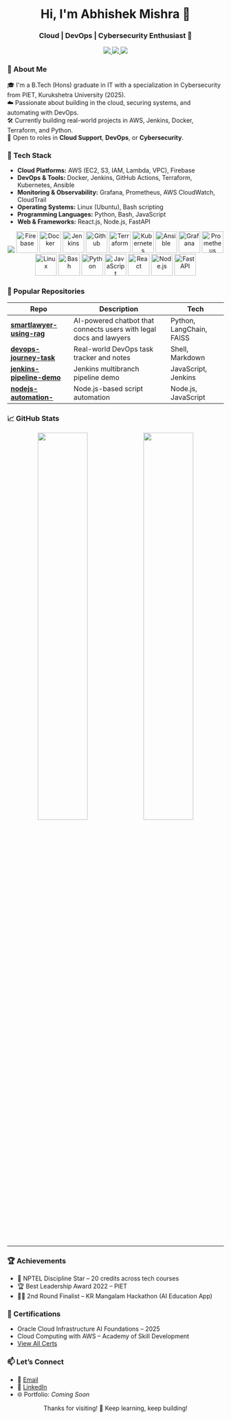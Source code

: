 <!-- Banner -->
<h1 align="center">Hi, I'm Abhishek Mishra 👋</h1>
<h3 align="center">Cloud | DevOps | Cybersecurity Enthusiast 🚀</h3>

<p align="center">
  <a href="https://www.linkedin.com/in/abhishek-mishra-49888123b/">
    <img src="https://img.shields.io/badge/LinkedIn-blue?logo=linkedin" />
  </a>
  <a href="mailto:abhishekmishra09896@gmail.com">
    <img src="https://img.shields.io/badge/Gmail-red?logo=gmail" />
  </a>
  <a href="https://github.com/Abhi-mishra998">
    <img src="https://img.shields.io/github/followers/Abhi-mishra998?label=Follow&style=social" />
  </a>
</p>



### 🚀 About Me

🎓 I'm a B.Tech (Hons) graduate in IT with a specialization in Cybersecurity from PIET, Kurukshetra University (2025).  
☁️ Passionate about building in the cloud, securing systems, and automating with DevOps.  
🛠️ Currently building real-world projects in AWS, Jenkins, Docker, Terraform, and Python.  
📌 Open to roles in **Cloud Support**, **DevOps**, or **Cybersecurity**.



### 🔧 Tech Stack

- **Cloud Platforms:** AWS (EC2, S3, IAM, Lambda, VPC), Firebase
- **DevOps & Tools:** Docker, Jenkins, GitHub Actions, Terraform, Kubernetes, Ansible
- **Monitoring & Observability:** Grafana, Prometheus, AWS CloudWatch, CloudTrail
- **Operating Systems:** Linux (Ubuntu), Bash scripting
- **Programming Languages:** Python, Bash, JavaScript
- **Web & Frameworks:** React.js, Node.js, FastAPI
<p align="center">
  <!-- Cloud Platforms -->
            
  <img src="https://cdn.jsdelivr.net/gh/devicons/devicon@latest/icons/amazonwebservices/amazonwebservices-original-wordmark.svg"/>
  <img src="https://cdn.jsdelivr.net/gh/devicons/devicon/icons/firebase/firebase-plain.svg" height="50" title="Firebase"/>

  <!-- DevOps Tools -->
  <img src="https://cdn.jsdelivr.net/gh/devicons/devicon/icons/docker/docker-original.svg" height="50" title="Docker"/>
  <img src="https://cdn.jsdelivr.net/gh/devicons/devicon/icons/jenkins/jenkins-original.svg" height="50" title="Jenkins"/>
  <img src="https://cdn.jsdelivr.net/gh/devicons/devicon@latest/icons/github/github-original-wordmark.svg" height="50" title="Github"/>
      
  <img src="https://cdn.jsdelivr.net/gh/devicons/devicon/icons/terraform/terraform-original.svg" height="50" title="Terraform"/>
  <img src="https://cdn.jsdelivr.net/gh/devicons/devicon/icons/kubernetes/kubernetes-plain.svg" height="50" title="Kubernetes"/>
  <img src="https://cdn.jsdelivr.net/gh/devicons/devicon/icons/ansible/ansible-original.svg" height="50" title="Ansible"/>

  <!-- Monitoring -->
  <img src="https://cdn.jsdelivr.net/gh/devicons/devicon/icons/grafana/grafana-original.svg" height="50" title="Grafana"/>
  <img src="https://cdn.jsdelivr.net/gh/devicons/devicon/icons/prometheus/prometheus-original.svg" height="50" title="Prometheus"/>

  <!-- OS & Languages -->
  <img src="https://cdn.jsdelivr.net/gh/devicons/devicon/icons/linux/linux-original.svg" height="50" title="Linux"/>
  <img src="https://cdn.jsdelivr.net/gh/devicons/devicon/icons/bash/bash-original.svg" height="50" title="Bash"/>
  <img src="https://cdn.jsdelivr.net/gh/devicons/devicon/icons/python/python-original.svg" height="50" title="Python"/>
  <img src="https://cdn.jsdelivr.net/gh/devicons/devicon/icons/javascript/javascript-original.svg" height="50" title="JavaScript"/>

  <!-- Web Frameworks -->
  <img src="https://cdn.jsdelivr.net/gh/devicons/devicon/icons/react/react-original.svg" height="50" title="React"/>
  <img src="https://cdn.jsdelivr.net/gh/devicons/devicon/icons/nodejs/nodejs-original.svg" height="50" title="Node.js"/>
  <img src="https://cdn.jsdelivr.net/gh/devicons/devicon/icons/fastapi/fastapi-original.svg" height="50" title="FastAPI"/>
</p>

### 📂 Popular Repositories

| Repo | Description | Tech |
|------|-------------|------|
| [**smartlawyer-using-rag**](https://github.com/abhishek9880/smartlawyer-using-rag) | AI-powered chatbot that connects users with legal docs and lawyers | Python, LangChain, FAISS |
| [**devops-journey-task**](https://github.com/Abhi-mishra998/devops-journey-task) | Real-world DevOps task tracker and notes | Shell, Markdown |
| [**jenkins-pipeline-demo**](https://github.com/Abhi-mishra998/jenkins-pipeline-demo) | Jenkins multibranch pipeline demo | JavaScript, Jenkins |
| [**nodejs-automation-**](https://github.com/Abhi-mishra998/nodejs-automation-) | Node.js-based script automation | Node.js, JavaScript |



### 📈 GitHub Stats

<p align="center">
  <img src="https://github-readme-stats.vercel.app/api?username=Abhi-mishra998&show_icons=true&theme=radical" width="48%" />
  <img src="https://github-readme-streak-stats.herokuapp.com/?user=Abhi-mishra998&theme=radical" width="48%" />
</p>

---

### 🏆 Achievements

- 🏅 NPTEL Discipline Star – 20 credits across tech courses
- 🏆 Best Leadership Award 2022 – PIET
- 👨‍💻 2nd Round Finalist – KR Mangalam Hackathon (AI Education App)



### 📜 Certifications

- Oracle Cloud Infrastructure AI Foundations – 2025
- Cloud Computing with AWS – Academy of Skill Development
- [View All Certs](https://tinyurl.com/abhishek9880-certs)



### 📫 Let’s Connect

- 📩 [Email](mailto:abhishekmishra09896@gmail.com)
- 💼 [LinkedIn](https://www.linkedin.com/in/abhishek-mishra-49888123b/)
- 🌐 Portfolio: *Coming Soon*



<p align="center">Thanks for visiting! 🚀 Keep learning, keep building!</p>

